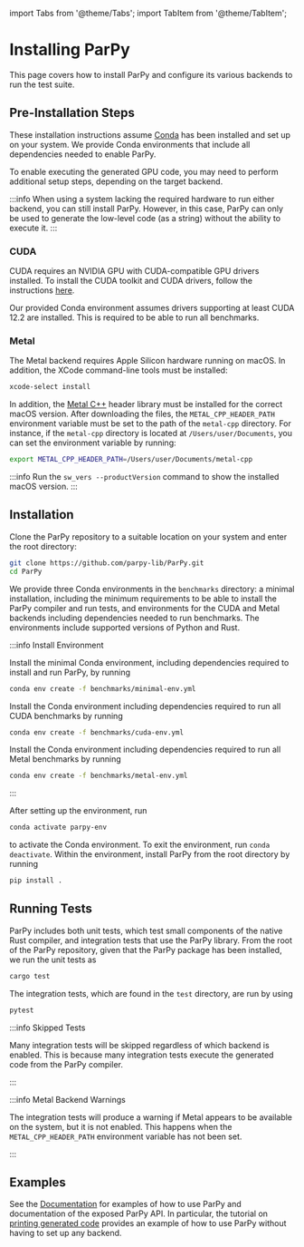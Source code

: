 import Tabs from '@theme/Tabs';
import TabItem from '@theme/TabItem';

# Installing ParPy

This page covers how to install ParPy and configure its various backends to run the test suite.

## Pre-Installation Steps

These installation instructions assume [Conda](https://docs.conda.io/projects/conda/en/latest/user-guide/install/index.html) has been installed and set up on your system. We provide Conda environments that include all dependencies needed to enable ParPy.

To enable executing the generated GPU code, you may need to perform additional setup steps, depending on the target backend.

:::info
When using a system lacking the required hardware to run either backend, you can still install ParPy. However, in this case, ParPy can only be used to generate the low-level code (as a string) without the ability to execute it.
:::

### CUDA

CUDA requires an NVIDIA GPU with CUDA-compatible GPU drivers installed. To install the CUDA toolkit and CUDA drivers, follow the instructions [here](https://developer.nvidia.com/cuda-toolkit-archive).

Our provided Conda environment assumes drivers supporting at least CUDA 12.2 are installed. This is required to be able to run all benchmarks.

### Metal

The Metal backend requires Apple Silicon hardware running on macOS. In addition, the XCode command-line tools must be installed:
```bash
xcode-select install
```

In addition, the [Metal C++](https://developer.apple.com/metal/cpp/) header library must be installed for the correct macOS version. After downloading the files, the `METAL_CPP_HEADER_PATH` environment variable must be set to the path of the `metal-cpp` directory. For instance, if the `metal-cpp` directory is located at `/Users/user/Documents`, you can set the environment variable by running:
```bash
export METAL_CPP_HEADER_PATH=/Users/user/Documents/metal-cpp
```

:::info
Run the `sw_vers --productVersion` command to show the installed macOS version.
:::

## Installation

Clone the ParPy repository to a suitable location on your system and enter the root directory:
```bash
git clone https://github.com/parpy-lib/ParPy.git
cd ParPy
```

We provide three Conda environments in the `benchmarks` directory: a minimal installation, including the minimum requirements to be able to install the ParPy compiler and run tests, and environments for the CUDA and Metal backends including dependencies needed to run benchmarks. The environments include supported versions of Python and Rust.

:::info Install Environment
<Tabs>
<TabItem value="parpy-install-minimal" label="Minimal" default>

Install the minimal Conda environment, including dependencies required to install and run ParPy, by running
```bash
conda env create -f benchmarks/minimal-env.yml
```

</TabItem>
<TabItem value="parpy-install-cuda" label="CUDA">

Install the Conda environment including dependencies required to run all CUDA benchmarks by running
```bash
conda env create -f benchmarks/cuda-env.yml
```

</TabItem>
<TabItem value="parpy-install-metal" label="Metal">

Install the Conda environment including dependencies required to run all Metal benchmarks by running
```bash
conda env create -f benchmarks/metal-env.yml
```

</TabItem>
</Tabs>
:::

After setting up the environment, run
```bash
conda activate parpy-env
```
to activate the Conda environment. To exit the environment, run `conda deactivate`. Within the environment, install ParPy from the root directory by running
```bash
pip install .
```

## Running Tests

ParPy includes both unit tests, which test small components of the native Rust compiler, and integration tests that use the ParPy library. From the root of the ParPy repository, given that the ParPy package has been installed, we run the unit tests as
```bash
cargo test
```

The integration tests, which are found in the `test` directory, are run by using
```bash
pytest
```

:::info Skipped Tests

Many integration tests will be skipped regardless of which backend is enabled. This is because many integration tests execute the generated code from the ParPy compiler.

:::

:::info Metal Backend Warnings

The integration tests will produce a warning if Metal appears to be available on the system, but it is not enabled. This happens when the `METAL_CPP_HEADER_PATH` environment variable has not been set.

:::

## Examples

See the [Documentation](/docs) for examples of how to use ParPy and documentation of the exposed ParPy API. In particular, the tutorial on [printing generated code](/docs/tutorials/print-code) provides an example of how to use ParPy without having to set up any backend.
